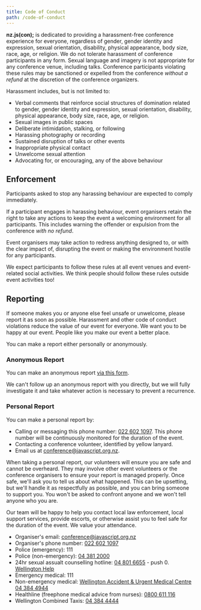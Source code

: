 ```yaml
---
title: Code of Conduct
path: /code-of-conduct
---
```


**nz.js(con);** is dedicated to providing a harassment-free conference
experience for everyone, regardless of gender, gender identity and expression,
sexual orientation, disability, physical appearance, body size, race, age, or
religion. We do not tolerate harassment of conference participants in any form.
Sexual language and imagery is not appropriate for any conference venue,
including talks. Conference participants violating these rules may be sanctioned
or expelled from the conference _without a refund_ at the discretion of the
conference organizers.

Harassment includes, but is not limited to:

- Verbal comments that reinforce social structures of domination related to gender, gender identity and expression, sexual orientation, disability, physical appearance, body size, race, age, or religion.
- Sexual images in public spaces
- Deliberate intimidation, stalking, or following
- Harassing photography or recording
- Sustained disruption of talks or other events
- Inappropriate physical contact
- Unwelcome sexual attention
- Advocating for, or encouraging, any of the above behaviour

## Enforcement

Participants asked to stop any harassing behaviour are expected to comply immediately.

If a participant engages in harassing behaviour, event organisers retain the
right to take any actions to keep the event a welcoming environment for all
participants. This includes warning the offender or expulsion from the
conference _with no refund_.

Event organisers may take action to redress anything designed to, or with the
clear impact of, disrupting the event or making the environment hostile for any
participants.

We expect participants to follow these rules at all event venues and
event-related social activities. We think people should follow these rules
outside event activities too!

## Reporting

If someone makes you or anyone else feel unsafe or unwelcome, please report it
as soon as possible. Harassment and other code of conduct violations reduce the
value of our event for everyone. We want you to be happy at our event. People
like you make our event a better place.

You can make a report either personally or anonymously.

### Anonymous Report

You can make an anonymous report [via this form](https://forms.gle/4HcasKMuJwpD8FELA).

We can't follow up an anonymous report with you directly, but we will fully
investigate it and take whatever action is necessary to prevent a recurrence.

### Personal Report

You can make a personal report by:

- Calling or messaging this phone number: [022 602 1097](tel:+64226021097). This phone number will be continuously monitored for the duration of the event.
- Contacting a conference volunteer, identified by yellow lanyard.
- Email us at [conference@javascript.org.nz](mailto:conference@javascript.org.nz).

When taking a personal report, our volunteers will ensure you are safe and
cannot be overheard. They may involve other event volunteers or the conference
organisers to ensure your report is managed properly. Once safe, we'll ask you
to tell us about what happened. This can be upsetting, but we'll handle it as
respectfully as possible, and you can bring someone to support you. You won't be
asked to confront anyone and we won't tell anyone who you are.

Our team will be happy to help you contact local law enforcement, local support
services, provide escorts, or otherwise assist you to feel safe for the duration
of the event. We value your attendance.

- Organiser's email: [conference@javascript.org.nz](mailto:conference@javascript.org.nz)
- Organiser's phone number: [022 602 1097](tel:+64226021097)
- Police (emergency): 111
- Police (non-emergency): [04 381 2000](tel:+6443812000)
- 24hr sexual assualt counselling hotline: [04 801 6655](tel:+6448016655) - push 0. [Wellington Help](http://www.wellingtonhelp.org.nz/)
- Emergency medical: 111
- Non-emergency medical: [Wellington Accident & Urgent Medical Centre](https://www.wamc.co.nz/) [04 384 4944](tel:+6443844944)
- Healthline (freephone medical advice from nurses): [0800 611 116](tel:+64800611116)
- Wellington Combined Taxis: [04 384 4444](tel:+6443844444)
